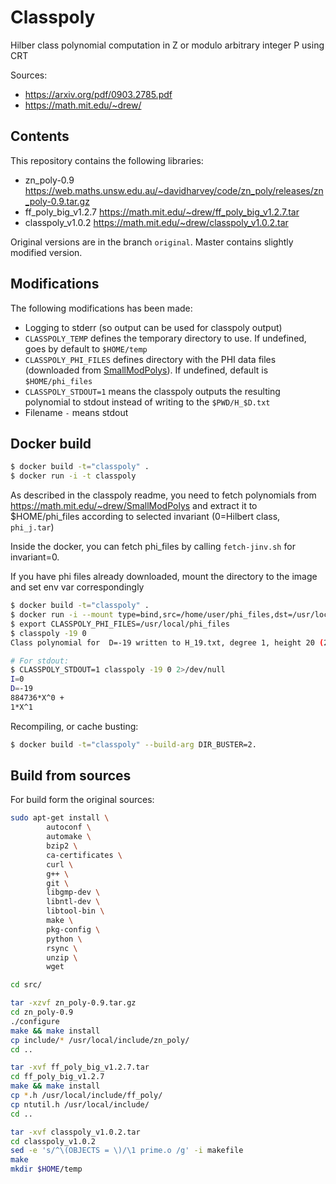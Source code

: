 # Classpoly

Hilber class polynomial computation in Z or modulo arbitrary integer P using CRT

Sources: 

- https://arxiv.org/pdf/0903.2785.pdf
- https://math.mit.edu/~drew/

## Contents

This repository contains the following libraries:

- zn_poly-0.9  https://web.maths.unsw.edu.au/~davidharvey/code/zn_poly/releases/zn_poly-0.9.tar.gz
- ff_poly_big_v1.2.7  https://math.mit.edu/~drew/ff_poly_big_v1.2.7.tar
- classpoly_v1.0.2  https://math.mit.edu/~drew/classpoly_v1.0.2.tar

Original versions are in the branch `original`. Master contains slightly modified version.


## Modifications

The following modifications has been made:

- Logging to stderr (so output can be used for classpoly output)
- `CLASSPOLY_TEMP` defines the temporary directory to use. If undefined, goes by default to `$HOME/temp`
- `CLASSPOLY_PHI_FILES` defines directory with the PHI data files (downloaded from [SmallModPolys]). If undefined, default is `$HOME/phi_files`
- `CLASSPOLY_STDOUT=1` means the classpoly outputs the resulting polynomial to stdout instead of writing to the `$PWD/H_$D.txt`
- Filename `-` means stdout


## Docker build

```bash
$ docker build -t="classpoly" .
$ docker run -i -t classpoly
```

As described in the classpoly readme, you need to fetch polynomials from https://math.mit.edu/~drew/SmallModPolys
and extract it to $HOME/phi_files according to selected invariant (0=Hilbert class, `phi_j.tar`)

Inside the docker, you can fetch phi_files by calling `fetch-jinv.sh` for invariant=0.

If you have phi files already downloaded, mount the directory to the image and set env var correspondingly

```bash
$ docker build -t="classpoly" .
$ docker run -i --mount type=bind,src=/home/user/phi_files,dst=/usr/local/phi_files -t classpoly
$ export CLASSPOLY_PHI_FILES=/usr/local/phi_files
$ classpoly -19 0
Class polynomial for  D=-19 written to H_19.txt, degree 1, height 20 (20), size 0.000 MB (0.0s)

# For stdout:
$ CLASSPOLY_STDOUT=1 classpoly -19 0 2>/dev/null
I=0
D=-19
884736*X^0 +
1*X^1
```

Recompiling, or cache busting:

```bash
$ docker build -t="classpoly" --build-arg DIR_BUSTER=2.
```

## Build from sources

For build form the original sources:

```bash
sudo apt-get install \
        autoconf \
        automake \
        bzip2 \
        ca-certificates \
        curl \
        g++ \
        git \
        libgmp-dev \
        libntl-dev \
        libtool-bin \
        make \
        pkg-config \
        python \
        rsync \
        unzip \
        wget

cd src/

tar -xzvf zn_poly-0.9.tar.gz
cd zn_poly-0.9
./configure
make && make install
cp include/* /usr/local/include/zn_poly/
cd ..

tar -xvf ff_poly_big_v1.2.7.tar
cd ff_poly_big_v1.2.7
make && make install
cp *.h /usr/local/include/ff_poly/
cp ntutil.h /usr/local/include/
cd ..

tar -xvf classpoly_v1.0.2.tar
cd classpoly_v1.0.2
sed -e 's/^\(OBJECTS = \)/\1 prime.o /g' -i makefile
make
mkdir $HOME/temp
```


[SmallModPolys]: https://math.mit.edu/~drew/SmallModPolys